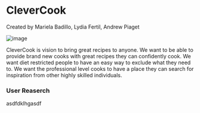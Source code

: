 # CleverCook
Created by Mariela Badillo, Lydia Fertil, Andrew Piaget

![image](https://github.com/ampiaget/HCIProject/assets/38799511/bcc6d6ca-8d2a-499e-8ab5-bf9499d6a9fb)


CleverCook is vision to bring great recipes to anyone. We want to be able to provide brand new cooks with great recipes they can confidently cook. We want diet restricted people to have an easy way to exclude what they need to. We want the professional level cooks to have a place they can search for inspiration from other highly skilled individuals.

### User Reaserch
asdfdklhgasdf
